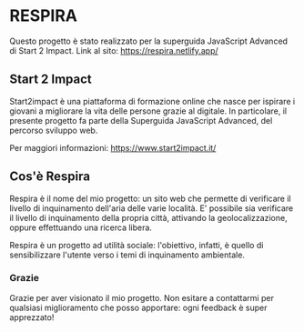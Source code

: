 # RESPIRA
Questo progetto è stato realizzato per la superguida JavaScript Advanced di Start 2 Impact. 
Link al sito: https://respira.netlify.app/

## Start 2 Impact
Start2impact è una piattaforma di formazione online che nasce per ispirare i giovani a migliorare la vita delle persone grazie al digitale.
In particolare, il presente progetto fa parte della Superguida JavaScript Advanced, del percorso sviluppo web.

Per maggiori informazioni: https://www.start2impact.it/

## Cos'è Respira
Respira è il nome del mio progetto: un sito web che permette di verificare il livello di inquinamento dell'aria delle varie località.
E' possibile sia verificare il livello di inquinamento della propria città, attivando la geolocalizzazione, oppure effettuando una ricerca libera. 

Respira è un progetto ad utilità sociale: l'obiettivo, infatti, è quello di sensibilizzare l'utente verso i temi di inquinamento ambientale. 

### Grazie
Grazie per aver visionato il mio progetto. 
Non esitare a contattarmi per qualsiasi miglioramento che posso apportare: ogni feedback è super apprezzato!
